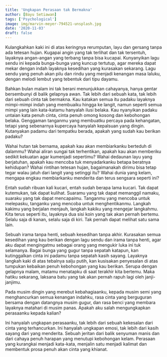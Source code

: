 ```yaml
---
title: 'Ungkapan Perasaan tak Bermakna'
author: [Bayu Setiawan]
tags: ['Psychological']
image: img/marvin-meyer-794521-unsplash.jpg
date: '2020-11-03'
draft: false
---
```

Kulangkahkan kaki ini di atas keringnya rerumputan, layu dan gersang tanpa ada tetesan hujan. Kugapai angin yang tak terlihat dan tak tersentuh, layaknya angan-angan yang terbang tanpa bisa kucapai. Kunyanyikan lagu sendu ini kepada bunga-bunga yang kuncup tertutup, agar mereka dapat mekar dengan indah layaknya kesedihan yang kurasakan sekarang. Lagu sendu yang penuh akan pilu dan rindu yang menjadi kenangan masa laluku, dengan melodi lembut yang tebentuk dari tipu dayamu.

Bahkan bulan malam ini tak berani menunjukkan cahayanya, hanya gentar bersembunyi di balik gelapnya awan. Tak lebih dari sebuah kata, tak lebih dari sebuah cinta tak bermakna. Kau katakan semua itu padaku layaknya mimpi-mimpi indah yang membuaiku hingga ke langit, namun seperti semua mimpi yang lain kata-katamu hanyalah ilusi belaka. Kau nyanyikan padaku untaian kata penuh cinta, cinta penuh omong kosong dan kebohongan belaka. Genggaman tanganmu yang membuatku percaya pada kehangatan, tetapi yang sebenarnya kupercaya hanyalah kepalsuan yang dingin. Kutanyakan padamu dari tempatku berada, apakah yang sudah kau berikan padaku?

Wahai hutan tak bernama, apakah kau akan membiarkanku berteduh di dalammu? Wahai aliran sungai tak terhentikan, apakah kau akan memberiku sedikit kekuatan agar kumenjadi sepertimu? Wahai dedaunan layu yang berjatuhan, apakah kau mencoba tuk menyadarkanku betapa beratnya kehidupan? Wahai rintihan tetesan hujan, bagaimanakah dirimu bisa tetap tegar walau jatuh dari langit yang setinggi itu? Wahai dunia yang kelam, mengapa engkau membiarkanku menderita dan terus sengsara seperti ini?

Entah sudah ribuan kali kucari, entah sudah berapa lama kucari. Tak dapat kutemukan, tak dapat kulihat. Suaramu yang tak dapat memanggil namaku, suaraku yang tak dapat mencapaimu. Tanganmu yang mencoba untuk melepasku, tanganku yang mencoba untuk menghentikanmu. Langkah kakimu yang berjalan menjauh, langkah kakiku yang mengejar langkahmu. Kita terus seperti itu, layaknya dua sisi koin yang tak akan pernah bertemu. Selalu saja di kanan, selalu saja di kiri. Tak pernah dapat melihat satu sama lain.

Sebuah irama tanpa henti, sebuah kesedihan tanpa akhir. Kurasakan semua kesedihan yang kau berikan dengan lagu sendu dan irama tanpa henti, agar aku dapat mengingatmu sebagai orang yang mengukir luka ini tuk selamanya.
Bagai bunga yang gugur tanpa sepatah katapun, kan kutinggalkan cinta ini padamu tanpa sepatah kasih sayang. Layaknya langkah kaki di atas tebalnya salju putih, kan kusisakan penyesalan di atas tumpukan kebaikan penuh kebohongan yang kau berikan. Serupa dengan gelapnya malam, matamu menatapku di saat terakhir kita bertemu. Maka hatiku sekarang, laksana batu yang tak akan pernah rapuh lagi oleh janji-janjimu.

Pada musim dingin yang merebut kebahagiaanku, kepada musim semi yang menghancurkan semua kenangan indahku, rasa cinta yang berguguran bersama dengan datangnya musim gugur, dan rasa benci yang membara layaknya matahari di musim panas. Apakah aku salah mengungkapkan perasaanku kepada kalian?

Ini hanyalah ungkapan perasaanku, tak lebih dari sebuah kekesalan dari cinta yang terhancurkan. Ini hanyalah ungkapan emosi, tak lebih dari kasih sayang dari yang menderita. Sebuah jeritan dari balik senyuman manis dan dari cahaya penuh harapan yang menutupi kebohongan kelam. Perasaan yang kurangkai menjadi kata-kata, menjalin satu menjadi kalimat dan membentuk prosa penuh akan cinta yang khianat.
